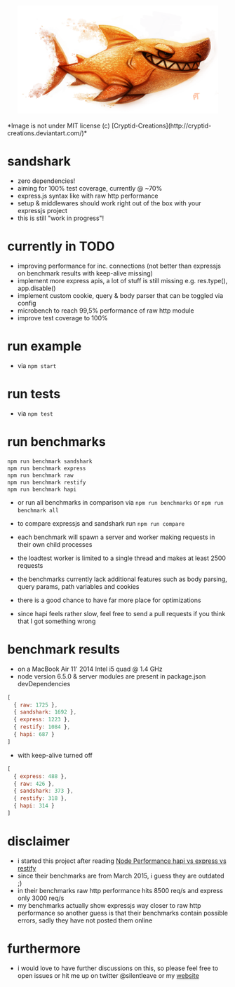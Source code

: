 <center><img src="sandshark.png?raw=true" height="245" /></center><br/>
*Image is not under MIT license (c) [Cryptid-Creations](http://cryptid-creations.deviantart.com/)*

# sandshark
- zero dependencies!
- aiming for 100% test coverage, currently @ ~70%
- express.js syntax like with raw http performance
- setup & middlewares should work right out of the box with your expressjs project
- this is still "work in progress"!

# currently in TODO
- improving performance for inc. connections (not better than expressjs on benchmark results with keep-alive missing)
- implement more express apis, a lot of stuff is still missing e.g. res.type(), app.disable()
- implement custom cookie, query & body parser that can be toggled via config
- microbench to reach 99,5% performance of raw http module
- improve test coverage to 100%

# run example
- via `npm start`

# run tests
- via `npm test`

# run benchmarks

```
npm run benchmark sandshark
npm run benchmark express
npm run benchmark raw
npm run benchmark restify
npm run benchmark hapi
```

- or run all benchmarks in comparison via `npm run benchmarks` or `npm run benchmark all`
- to compare expressjs and sandshark run `npm run compare`

- each benchmark will spawn a server and worker making requests in their own child processes
- the loadtest worker is limited to a single thread and makes at least 2500 requests
- the benchmarks currently lack additional features such as body parsing, query params, path variables and cookies
- there is a good chance to have far more place for optimizations
- since hapi feels rather slow, feel free to send a pull requests if you think that I got something wrong

# benchmark results
- on a MacBook Air 11' 2014 Intel i5 quad @ 1.4 GHz
- node version 6.5.0 & server modules are present in package.json devDependencies

```javascript
[
  { raw: 1725 },
  { sandshark: 1692 },
  { express: 1223 },
  { restify: 1084 },
  { hapi: 687 }
]
```

- with keep-alive turned off

```javascript
[
  { express: 488 },
  { raw: 426 },
  { sandshark: 373 },
  { restify: 318 },
  { hapi: 314 }
]
```

# disclaimer
- i started this project after reading [Node Performance hapi vs express vs restify](https://raygun.com/blog/2015/03/node-performance-hapi-express-js-restify/)
- since their benchmarks are from March 2015, i guess they are outdated ;)
- in their benchmarks raw http performance hits 8500 req/s and express only 3000 req/s
- my benchmarks actually show expressjs way closer to raw http performance so another guess is
that their benchmarks contain possible errors, sadly they have not posted them online

# furthermore
- i would love to have further discussions on this, so please feel free to open issues
 or hit me up on twitter @silentleave or my [website](http://5cf.de)
